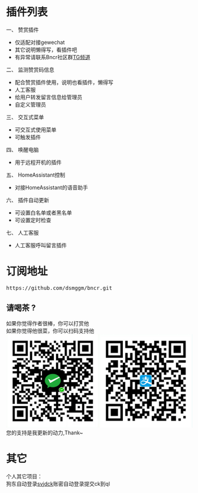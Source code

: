 # 插件列表
一、 赞赏插件  
- 仅适配对接gewechat  
- 其它说明懒得写，看插件吧  
- 有异常请联系Bncr社区群[TG频道](https://t.me/BncrJS)  

二、 监测赞赏码信息  
- 配合赞赏插件使用，说明也看插件，懒得写  
- 人工客服  
- 给用户转发留言信息给管理员  
- 自定义管理员  

三、 交互式菜单  
- 可交互式使用菜单  
- 可触发插件  

四、 唤醒电脑  
- 用于远程开机的插件

五、 HomeAssistant控制  
- 对接HomeAssistant的语音助手

六、 插件自动更新
- 可设置白名单或者黑名单
- 可设置定时检查

七、 人工客服
- 人工客服呼叫留言插件

# 订阅地址
<pre>
https://github.com/dsmggm/bncr.git
</pre>


## 请喝茶 ?
如果你觉得作者很棒，你可以打赏他  
如果你觉得他很菜，你可以扫码支持他  
![给点钱花花](get_me_some_money.jpg)  
您的支持是我更新的动力,Thank~

# 其它
个人其它项目：  
狗东自动登录[svjdck](https://github.com/dsmggm/svjdck)账密自动登录提交ck到ql